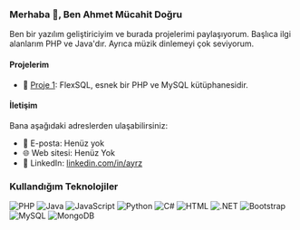 ### Merhaba 👋, Ben Ahmet Mücahit Doğru

Ben bir yazılım geliştiriciyim ve burada projelerimi paylaşıyorum. Başlıca ilgi alanlarım PHP ve Java'dır. Ayrıca müzik dinlemeyi çok seviyorum.

#### Projelerim

- 📁 [Proje 1](https://github.com/kullanici/proje1): FlexSQL, esnek bir PHP ve MySQL kütüphanesidir.

#### İletişim

Bana aşağıdaki adreslerden ulaşabilirsiniz:

- 📧 E-posta: Henüz yok
- 🌐 Web sitesi: Henüz Yok
- 💼 LinkedIn: [linkedin.com/in/ayrz](https://www.linkedin.com/in/ayrz)

### Kullandığım Teknolojiler

![PHP](https://img.shields.io/badge/PHP-777BB4?style=for-the-badge&logo=php&logoColor=white)
![Java](https://img.shields.io/badge/Java-ED8B00?style=for-the-badge&logo=java&logoColor=white)
![JavaScript](https://img.shields.io/badge/JavaScript-%23323330.svg?style=for-the-badge&logo=javascript&logoColor=%23F7DF1E)
![Python](https://img.shields.io/badge/Python-3670A0?style=for-the-badge&logo=python&logoColor=ffdd54)
![C#](https://img.shields.io/badge/C%23-239120?style=for-the-badge&logo=c-sharp&logoColor=white)
![HTML](https://img.shields.io/badge/HTML5-E34F26?style=for-the-badge&logo=html5&logoColor=white)
![.NET](https://img.shields.io/badge/.NET-5C2D91?style=for-the-badge&logo=.net&logoColor=white)
![Bootstrap](https://img.shields.io/badge/Bootstrap-563D7C?style=for-the-badge&logo=bootstrap&logoColor=white)
![MySQL](https://img.shields.io/badge/MySQL-00000F?style=for-the-badge&logo=mysql&logoColor=white)
![MongoDB](https://img.shields.io/badge/MongoDB-%234ea94b.svg?style=for-the-badge&logo=mongodb&logoColor=white)


